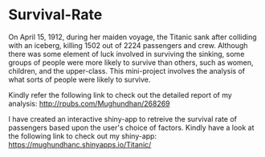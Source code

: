 # Survival-Rate
On April 15, 1912, during her maiden voyage, the Titanic sank after colliding with an iceberg, killing 1502 out of 2224 passengers and crew. Although there was some element of luck involved in surviving the sinking, some groups of people were more likely to survive than others, such as women, children, and the upper-class.  This mini-project involves the analysis of what sorts of people were likely to survive.

Kindly refer the following link to check out the detailed report of my analysis: http://rpubs.com/Mughundhan/268269

I have created an interactive shiny-app to retreive the survival rate of passengers based upon the user's choice of factors. Kindly have a look at the following link to check out my shiny-app: https://mughundhanc.shinyapps.io/Titanic/ 
